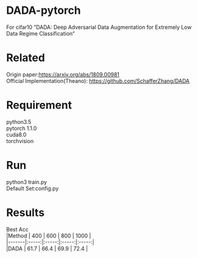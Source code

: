 # DADA-pytorch
For cifar10 ”DADA: Deep Adversarial Data Augmentation for Extremely Low Data Regime Classification“

# Related  
Origin paper:https://arxiv.org/abs/1809.00981  
Official Implementation(Theano): https://github.com/SchafferZhang/DADA  
# Requirement  
python3.5  
pytorch 1.1.0  
cuda8.0  
torchvision  
# Run
python3 train.py  
Default Set:config.py  
# Results  
Best Acc  
|Method | 400 | 600 | 800 | 1000 |  
|-------|:-----:|:-----:|:-----:|:-----:|  
 |DADA | 61.7 | 66.4 | 69.9 | 72.4 |  
